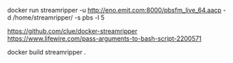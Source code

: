 docker run streamripper -u http://eno.emit.com:8000/pbsfm_live_64.aacp -d /home/streamripper/ -s pbs -l 5 

https://github.com/clue/docker-streamripper
https://www.lifewire.com/pass-arguments-to-bash-script-2200571

docker build streamripper .